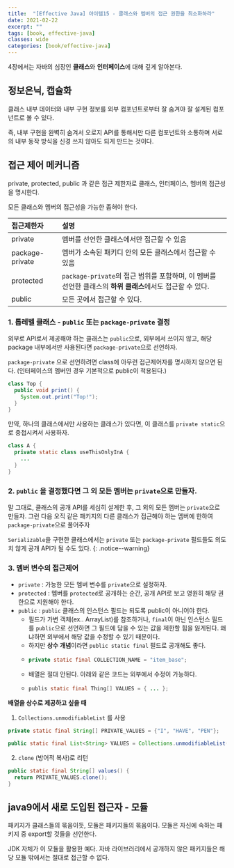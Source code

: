 ```yaml
---
title:  "[Effective Java] 아이템15 - 클래스와 멤버의 접근 권한을 최소화하라"
date: 2021-02-22
excerpt: ""
tags: [book, effective-java]
classes: wide
categories: [book/effective-java]
---
```


4장에서는 자바의 심장인 **클래스**와 **인터페이스**에 대해 깊게 알아본다.

## 정보은닉, 캡슐화

클래스 내부 데이터와 내부 구현 정보를 외부 컴포넌트로부터 잘 숨겨야 잘 설계된 컴포넌트로 볼 수 있다.

즉, 내부 구현을 완벽히 숨겨서 오로지 API를 통해서만 다른 컴포넌트와 소통하며 서로의 내부 동작 방식을 신경 쓰지 않아도 되게 만드는 것이다.

## 접근 제어 메커니즘

private, protected, public 과 같은 접근 제한자로 클래스, 인터페이스, 멤버의 접근성을 명시한다.

모든 클래스와 멤버의 접근성을 가능한 좁혀야 한다.

| 접근제한자        | 설명         |
|:-------------|:------------------|
| private| 멤버를 선언한 클래스에서만 접근할 수 있음 |
| package-private | 멤버가 소속된 패키디 안의 모든 클래스에서 접근할 수 있음   |
| protected | `package-private`의 접근 범위를 포함하며, 이 멤버를 선언한 클래스의 **하위 클래스**에서도 접근할 수 있다.|
| public | 모든 곳에서 접근할 수 있다.|

### 1. 톱레벨 클래스 - `public` 또는 `package-private` 결정

외부로 API로서 제공해야 하는 클래스는 `public`으로, 외부에서 쓰이지 않고, 해당 package 내부에서만 사용된다면 `package-private`으로 선언하자.

`package-private` 으로 선언하려면 class에 아무런 접근제어자를 명시하지 않으면 된다. (인터페이스의 멤버인 경우 기본적으로 public이 적용된다.)

``` java
class Top {
  public void print() {
  	System.out.print("Top!");
  }
}
```

만약, 하나의 클래스에서만 사용하는 클래스가 있다면, 이 클래스를 `private static`으로 중첩시켜서 사용하자.

``` java
class A {
  private static class useThisOnlyInA {
    ...
  }
}
```

### 2. `public` 을 결정했다면 그 외 모든 멤버는 `private`으로 만들자.

말 그대로, 클래스의 공개 API를 세심히 설계한 후, 그 외의 모든 멤버는 `private`으로 만들자. 그런 다음 오직 같은 패키지의 다른 클래스가 접근해야 하는 멤버에 한하여 `package-private`으로 풀어주자

`Serializable`을 구현한 클래스에서는 `private` 또는 `package-private` 필드들도 의도치 않게 공개 API가 될 수도 있다.
{: .notice--warning}

### 3. 멤버 변수의 접근제어

- `private` : 가능한 모든 멤버 변수를 `private`으로 설정하자.
- `protected` : 멤버를 `protected`로 공개하는 순간, 공개 API로 보고 영원히 해당 권한으로 지원해야 한다.
- `public` : `public` 클래스의 인스턴스 필드는 되도록 public이 아니어야 한다.
  - 필드가 가변 객체(ex.. ArrayList)를 참조하거나, `final`이 아닌 인스턴스 필드를 `public`으로 선언하면 그 필드에 담을 수 있는 값을 제한할 힘을 잃게된다. 왜냐하면 외부에서 해당 값을 수정할 수 있기 때문이다.
  - 하지만 **상수 개념**이라면  `public static final` 필드로 공개해도 좋다.
  - ``` java
    private static final COLLECTION_NAME = "item_base";
    ```
  - 배열은 절대 안된다. 아래와 같은 코드는 외부에서 수정이 가능하다.
  - ``` java
    publis static final Thing[] VALUES = { ... };
    ```

**배열을 상수로 제공하고 싶을 때**

1. `Collections.unmodifiableList` 를 사용
``` java
private static final String[] PRIVATE_VALUES = {"I", "HAVE", "PEN"};

public static final List<String> VALUES = Collections.unmodifiableList(Arrays.asList(PRIVATE_VALUES));
```

2. `clone` (방어적 복사)로 리턴
``` java
public static final String[] values() {
  return PRIVATE_VALUES.clone();
}
```

## java9에서 새로 도입된 접근자 - 모듈

패키지가 클래스들의 묶음이듯, 모듈은 패키지들의 묶음이다. 모듈은 자신에 속하는 패키지 중 export할 것들을 선언한다.

JDK 자체가 이 모듈을 활용한 예다. 자바 라이브러리에서 공개하지 않은 패키지들은 해당 모듈 밖에서는 절대로 접근할 수 없다.
